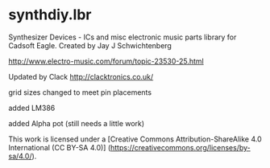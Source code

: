 # synthdiy.lbr
Synthesizer Devices - ICs and misc electronic music parts library for Cadsoft Eagle. Created by Jay J Schwichtenberg

http://www.electro-music.com/forum/topic-23530-25.html

Updated by Clack http://clacktronics.co.uk/

grid sizes changed to meet pin placements

added LM386 

added Alpha pot (still needs a little work)

This work is licensed under a [Creative Commons Attribution-ShareAlike 4.0 International (CC BY-SA 4.0)]
(https://creativecommons.org/licenses/by-sa/4.0/).

